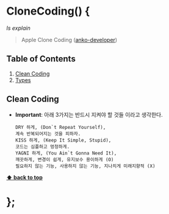 # CloneCoding() {

_Is explain_

> Apple Clone Coding
> ([anko-developer](https://github.com/anko-developer))

## Table of Contents

1. [Clean Coding](#clean-coding)
1. [Types](#types)

## Clean Coding

- **Important**: 아래 3가지는 반드시 지켜야 할 것들 이라고 생각한다.

  ```
  DRY 하게, (Don`t Repeat Yourself),
  계속 반복되어지는 것을 피하자.
  KISS 하게, (Keep It Simple, Stupid),
  코드는 심플하고 멍청하게.
  YAGNI 하게, (You Ain`t Gonna Need It),
  깨끗하게, 변경이 쉽게, 유지보수 용이하게 (O)
  필요하지 않는 기능, 사용하지 않는 기능, 지나치게 미래지향적 (X)
  ```

**[⬆ back to top](#table-of-contents)**

# };
